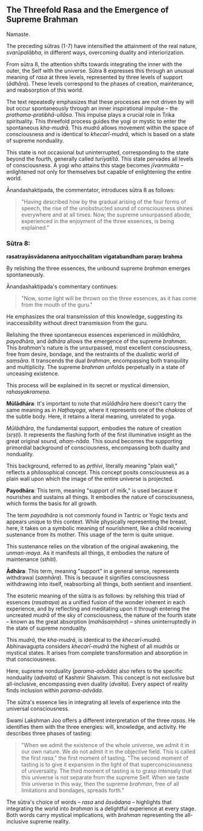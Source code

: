 ## The Threefold Rasa and the Emergence of Supreme Brahman

Namaste. 

The preceding sūtras (1-7) have intensified the attainment of the real nature, *svarūpalābha*, in different ways, overcoming duality and interiorization. 

From sūtra 8, the attention shifts towards integrating the inner with the outer, the Self with the universe. Sūtra 8 expresses this through an unusual meaning of *rasa* at three levels, represented by three levels of support (*ādhāra*). These levels correspond to the phases of creation, maintenance, and reabsorption of this world.

The text repeatedly emphasizes that these processes are not driven by will but occur spontaneously through an inner inspirational impulse – the *prathama-pratibhā-ullāsa*. This impulse plays a crucial role in Trika spirituality. This threefold process guides the yogi or mystic to enter the spontaneous *kha-mudrā*. This *mudrā* allows movement within the space of consciousness and is identical to *khecarī-mudrā*, which is based on a state of supreme nonduality.

This state is not occasional but uninterrupted, corresponding to the state beyond the fourth, generally called *turīyatītā*. This state pervades all levels of consciousness. A yogi who attains this stage becomes *jīvanmukta* – enlightened not only for themselves but capable of enlightening the entire world.

Ānandashaktipada, the commentator, introduces sūtra 8 as follows:

> "Having described how by the gradual arising of the four forms of speech, the rise of the unobstructed sound of consciousness shines everywhere and at all times. Now, the supreme unsurpassed abode, experienced in the enjoyment of the three essences, is being explained."

### Sūtra 8:

**rasatrayāsvādanena anityocchalitam vigatabandham paraṃ brahma**

By relishing the three essences, the unbound supreme *brahman* emerges spontaneously.

Ānandashaktipada's commentary continues:

> "Now, some light will be thrown on the three essences, as it has come from the mouth of the guru."

He emphasizes the oral transmission of this knowledge, suggesting its inaccessibility without direct transmission from the guru. 

Relishing the three spontaneous essences experienced in *mūlādhāra*, *payodhāra*, and *ādhāra* allows the emergence of the supreme *brahman*. This *brahman's* nature is the unsurpassed, most excellent consciousness, free from desire, bondage, and the restraints of the dualistic world of *saṃsāra*. It transcends the dual *brahman*, encompassing both tranquility and multiplicity. The supreme *brahman* unfolds perpetually in a state of unceasing existence. 

This process will be explained in its secret or mystical dimension, *rahasyakrameṇa*.

**Mūlādhāra**: It's important to note that *mūlādhāra* here doesn't carry the same meaning as in *Haṭhayoga*, where it represents one of the *chakras* of the subtle body. Here, it retains a literal meaning, unrelated to yoga.

*Mūlādhāra*, the fundamental support, embodies the nature of creation (*sṛṣṭi*). It represents the flashing forth of the first illuminative insight as the great original sound, *ahaṃ-nāda*. This sound becomes the supporting primordial background of consciousness, encompassing both duality and nonduality. 

This background, referred to as *pṛthivi*, literally meaning "plain wall," reflects a philosophical concept. This concept posits consciousness as a plain wall upon which the image of the entire universe is projected.

**Payodhāra**: This term, meaning "support of milk," is used because it nourishes and sustains all things. It embodies the nature of consciousness, which forms the basis for all growth.  

The term *payodhāra* is not commonly found in Tantric or Yogic texts and appears unique to this context. While physically representing the breast, here, it takes on a symbolic meaning of nourishment, like a child receiving sustenance from its mother. This usage of the term is quite unique.

This sustenance relies on the vibration of the original awakening, the *unman-maya*. As it manifests all things, it embodies the nature of maintenance (*sthiti*).

**Ādhāra**: This term, meaning "support" in a general sense, represents withdrawal (*saṃhāra*). This is because it signifies consciousness withdrawing into itself, reabsorbing all things, both sentient and insentient.

The esoteric meaning of the sūtra is as follows: by relishing this triad of essences (*rasatraya*) as a unified fusion of the wonder inherent in each experience, and by reflecting and meditating upon it through entering the uncreated *mudrā* of the sky of consciousness, the nature of the fourth state – known as the great absorption (*mahāsaṃhāra*) – shines uninterruptedly in the state of supreme nonduality.

This *mudrā*, the *kha-mudrā*, is identical to the *khecarī-mudrā*. Abhinavagupta considers *khecarī-mudrā* the highest of all *mudrās* or mystical states. It arises from complete transformation and absorption in that consciousness.

Here, supreme nonduality (*parama-advāda*) also refers to the specific nonduality (*advaita*) of Kashmir Shaivism. This concept is not exclusive but all-inclusive, encompassing even duality (*dvaita*). Every aspect of reality finds inclusion within *parama-advāda*.

The sūtra's essence lies in integrating all levels of experience into the universal consciousness. 

Swami Lakshman Joo offers a different interpretation of the three *rasas*. He identifies them with the three energies: will, knowledge, and activity. He describes three phases of tasting:

> "When we admit the existence of the whole universe, we admit it in our own nature. We do not admit it in the objective field. This is called the first *rasa*," the first moment of tasting. "The second moment of tasting is to give it expansion in the light of that superconsciousness of universality. The third moment of tasting is to grasp intensely that this universe is not separate from the supreme Self. When we taste this universe in this way, then the supreme *brahman*, free of all limitations and bondages, spreads forth."

The sūtra's choice of words – *rasa* and *āsvādana* – highlights that integrating the world into *brahman* is a delightful experience at every stage. Both words carry mystical implications, with *brahman* representing the all-inclusive supreme reality. 
